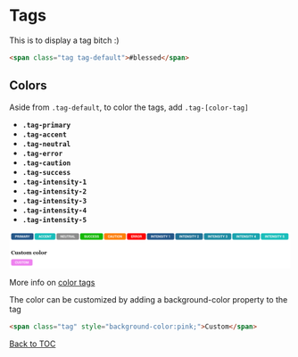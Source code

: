 # Tags

This is to display a tag bitch :)

```html
<span class="tag tag-default">#blessed</span>
```


## Colors

Aside from `.tag-default`, to color the tags, add `.tag-[color-tag]`

*	**`.tag-primary`**
*	**`.tag-accent`**
*	**`.tag-neutral`**
*	**`.tag-error`**
*	**`.tag-caution`**
*	**`.tag-success`**
*	**`.tag-intensity-1`**
*	**`.tag-intensity-2`**
*	**`.tag-intensity-3`**
*	**`.tag-intensity-4`**
*	**`.tag-intensity-5`**

![](../../images/tags.png)

More info on [color tags](../scaffolding/colors.md#color-tags)

The color can be customized by adding a background-color property to the tag

```html
<span class="tag" style="background-color:pink;">Custom</span> 
```




[Back to TOC](../../../readme.md)